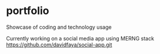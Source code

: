 # portfolio
Showcase of coding and technology usage

Currently working on a social media app using MERNG stack
https://github.com/davidfaya/social-app.git


